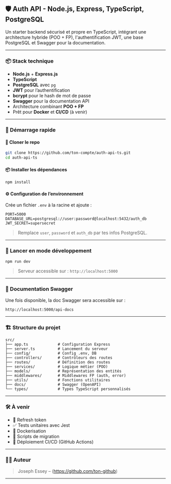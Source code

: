 ## 🛡️ Auth API - Node.js, Express, TypeScript, PostgreSQL

Un starter backend sécurisé et propre en TypeScript, intégrant une architecture hybride (POO + FP), l'authentification JWT, une base PostgreSQL et Swagger pour la documentation.

---

### 📦 Stack technique

* **Node.js** + **Express.js**
* **TypeScript**
* **PostgreSQL** avec `pg`
* **JWT** pour l’authentification
* **bcrypt** pour le hash de mot de passe
* **Swagger** pour la documentation API
* Architecture combinant **POO + FP**
* Prêt pour **Docker** et **CI/CD** (à venir)

---

### 🚀 Démarrage rapide

#### 📁 Cloner le repo

```bash
git clone https://github.com/ton-compte/auth-api-ts.git
cd auth-api-ts
```

#### 📦 Installer les dépendances

```bash
npm install
```

#### ⚙️ Configuration de l’environnement

Crée un fichier `.env` à la racine et ajoute :

```env
PORT=5000
DATABASE_URL=postgresql://user:password@localhost:5432/auth_db
JWT_SECRET=supersecret
```

> Remplace `user`, `password` et `auth_db` par tes infos PostgreSQL.

---

### 🧪 Lancer en mode développement

```bash
npm run dev
```

> Serveur accessible sur : `http://localhost:5000`

---

### 📖 Documentation Swagger

Une fois disponible, la doc Swagger sera accessible sur :

```
http://localhost:5000/api-docs
```

---

### 🏗️ Structure du projet

```
src/
├── app.ts             # Configuration Express
├── server.ts          # Lancement du serveur
├── config/            # Config .env, DB
├── controllers/       # Contrôleurs des routes
├── routes/            # Définition des routes
├── services/          # Logique métier (POO)
├── models/            # Représentation des entités
├── middlewares/       # Middlewares FP (auth, error)
├── utils/             # Fonctions utilitaires
├── docs/              # Swagger (OpenAPI)
└── types/             # Types TypeScript personnalisés
```

---

### 🛠️ À venir

* 🔐 Refresh token
* ✅ Tests unitaires avec Jest
* 🐳 Dockerisation
* 📄 Scripts de migration
* 🚀 Déploiement CI/CD (GitHub Actions)

---

### 👨‍💻 Auteur

> Joseph Essey – (https://github.com/ton-github)

---
